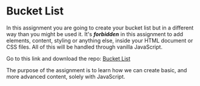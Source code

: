 # Bucket List

In this assignment you are going to create your bucket list but in a different way than you might be used it. It's _**forbidden**_ in this assignment to add elements, content, styling or anything else, inside your HTML document or CSS files. All of this will be handled through vanilla JavaScript.

Go to this link and download the repo: [Bucket List](https://github.com/Lexicon-LTU-2024/exercise-bucket-list)

The purpose of the assignment is to learn how we can create basic, and more advanced content, solely with JavaScript.
